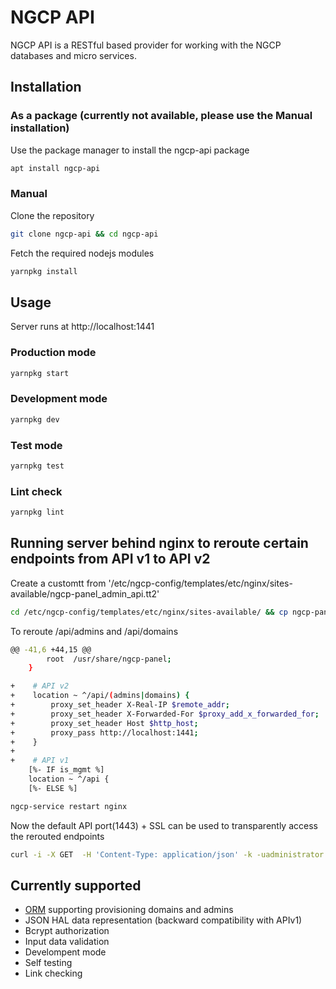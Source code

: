# NGCP API

NGCP API is a RESTful based provider for working with the NGCP databases and micro services.

## Installation

### As a package (currently not available, please use the Manual installation)
Use the package manager to install the ngcp-api package

```bash
apt install ngcp-api
```

### Manual

Clone the repository

```bash
git clone ngcp-api && cd ngcp-api
```

Fetch the required nodejs modules

```bash
yarnpkg install
```

## Usage

Server runs at http://localhost:1441

### Production mode

```bash
yarnpkg start
```

### Development mode

```bash
yarnpkg dev
```

### Test mode

```bash
yarnpkg test
```

### Lint check

```bash
yarnpkg lint
```

## Running server behind nginx to reroute certain endpoints from API v1 to API v2

Create a customtt from '/etc/ngcp-config/templates/etc/nginx/sites-available/ngcp-panel_admin_api.tt2'

```bash
cd /etc/ngcp-config/templates/etc/nginx/sites-available/ && cp ngcp-panel_admin_api.tt2 ngcp-panel_admin_api.customtt.tt2
```

To reroute /api/admins and /api/domains

```bash
@@ -41,6 +44,15 @@
        root  /usr/share/ngcp-panel;
    }

+    # API v2
+    location ~ ^/api/(admins|domains) {
+        proxy_set_header X-Real-IP $remote_addr;
+        proxy_set_header X-Forwarded-For $proxy_add_x_forwarded_for;
+        proxy_set_header Host $http_host;
+        proxy_pass http://localhost:1441;
+    }
+
+    # API v1
    [%- IF is_mgmt %]
    location ~ ^/api {
    [%- ELSE %]
```

```bash
ngcp-service restart nginx
```

Now the default API port(1443) + SSL can be used to transparently access the rerouted endpoints

```bash
curl -i -X GET  -H 'Content-Type: application/json' -k -uadministrator:administrator 'https://10.30.40.109:1443/api/domains/'
```

## Currently supported

* [ORM](http://sequelize.org) supporting provisioning domains and admins
* JSON HAL data representation (backward compatibility with APIv1)
* Bcrypt authorization
* Input data validation
* Develompent mode
* Self testing
* Link checking
